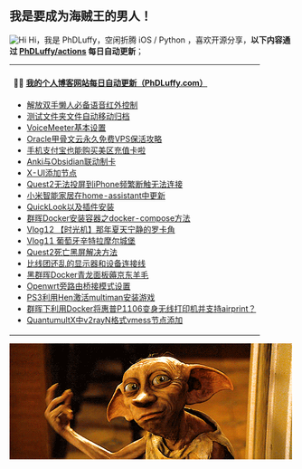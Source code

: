 ## 我是要成为海贼王的男人！

<img src='https://qpluspicture.oss-cn-beijing.aliyuncs.com/6LjjQA/Hi.gif' alt='Hi' width="24"/> Hi，我是 PhDLuffy，空闲折腾 iOS / Python ，喜欢开源分享，**以下内容通过 <a href="https://github.com/PhDLuffy/PhDLuffy/actions" target="_blank">PhDLuffy/actions</a> 每日自动更新**；

<table>
<td>

#### 🤹‍♀️ <a href="https://phdluffy.com/" target="_blank">我的个人博客网站每日自动更新（PhDLuffy.com）</a>

<!-- blog starts -->
* <a href='https://PhDLuffy.github.io/2023/05/26/xiaoai-pro-hdmi-switch/' target='_blank'>解放双手懒人必备语音红外控制</a>
* <a href='https://PhDLuffy.github.io/2023/05/19/echosync-obsidian/' target='_blank'>测试文件夹文件自动移动归档</a>
* <a href='https://PhDLuffy.github.io/2023/03/24/voicemeeter-liveprofessor-dr40x/' target='_blank'>VoiceMeeter基本设置</a>
* <a href='https://PhDLuffy.github.io/2023/03/15/oracle-always-free-cpu-memory-network/' target='_blank'>Oracle甲骨文云永久免费VPS保活攻略</a>
* <a href='https://PhDLuffy.github.io/2023/03/02/alipay-appstore-giftcard/' target='_blank'>手机支付宝也能购买美区充值卡啦</a>
* <a href='https://PhDLuffy.github.io/2023/03/01/anki-obsidian/' target='_blank'>Anki与Obsidian联动制卡</a>
* <a href='https://PhDLuffy.github.io/2023/02/28/xui-v2ray-vmess-vless-trojan/' target='_blank'>X-UI添加节点</a>
* <a href='https://PhDLuffy.github.io/2023/02/27/meta-quest2-air-screen/' target='_blank'>Quest2无法投屏到iPhone频繁断触无法连接</a>
* <a href='https://PhDLuffy.github.io/2023/02/26/xiaomi-miot-home-assistant/' target='_blank'>小米智能家居在home-assistant中更新</a>
* <a href='https://PhDLuffy.github.io/2023/01/05/quicklook-plugins/' target='_blank'>QuickLook以及插件安装</a>
* <a href='https://PhDLuffy.github.io/2022/07/18/synology-docker-compose-xuexiqiangguo/' target='_blank'>群晖Docker安装容器之docker-compose方法</a>
* <a href='https://PhDLuffy.github.io/2022/06/08/Vlog-Portugal-Cape-Roca/' target='_blank'>Vlog12 【时光机】那年夏天宁静的罗卡角</a>
* <a href='https://PhDLuffy.github.io/2022/04/27/Vlog-Portugal-moorish-castle/' target='_blank'>Vlog11 葡萄牙辛特拉摩尔城堡</a>
* <a href='https://PhDLuffy.github.io/2022/04/14/quest2-black-screen-sensor/' target='_blank'>Quest2死亡黑屏解决方法</a>
* <a href='https://PhDLuffy.github.io/2022/04/08/monitor-hdmi-dp-hdcp/' target='_blank'>比线团还乱的显示器和设备连接线</a>
* <a href='https://PhDLuffy.github.io/2022/04/07/synology-docker-qinglong-jd/' target='_blank'>黑群晖Docker青龙面板薅京东羊毛</a>
* <a href='https://PhDLuffy.github.io/2022/04/01/xiaomi4a-gigabit-openwrt-bridge/' target='_blank'>Openwrt旁路由桥接模式设置</a>
* <a href='https://PhDLuffy.github.io/2022/03/11/PS3%E5%88%A9%E7%94%A8Hen%E6%BF%80%E6%B4%BBmultiman%E5%AE%89%E8%A3%85%E6%B8%B8%E6%88%8F/' target='_blank'>PS3利用Hen激活multiman安装游戏</a>
* <a href='https://PhDLuffy.github.io/2022/03/07/%E7%BE%A4%E6%99%96%E5%88%A9%E7%94%A8Docker%E5%B0%86%E6%83%A0%E6%99%AEP1106%E5%8F%98%E8%BA%AB%E6%97%A0%E7%BA%BF%E6%89%93%E5%8D%B0%E6%9C%BA%E5%B9%B6%E6%94%AF%E6%8C%81airprint/' target='_blank'>群晖下利用Docker将惠普P1106变身无线打印机并支持airprint？</a>
* <a href='https://PhDLuffy.github.io/2022/03/01/%E5%9C%88X-v2rayN%E6%A0%BC%E5%BC%8Fvmess%E8%8A%82%E7%82%B9%E6%B7%BB%E5%8A%A0/' target='_blank'>QuantumultX中v2rayN格式vmess节点添加</a>
<!-- blog ends -->

</td>
</table>

![多比点赞手势](https://raw.githubusercontent.com/PhDLuffy/PicGo/master/img/多比.gif)